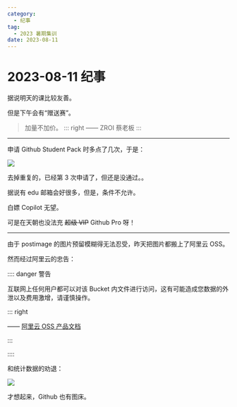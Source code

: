 ```yaml
---
category:
  - 纪事
tag:
  - 2023 暑期集训
date: 2023-08-11
---
```


# 2023-08-11 纪事

据说明天的课比较友善。

但是下午会有“赠送赛”。

<!-- more -->

> 加量不加价。
> ::: right
> —— ZROI 蔡老板
> :::

---

申请 Github Student Pack 时多点了几次，于是：

![](https://github.com/ZihanHu/blog/assets/133467869/c09bf69d-ac22-44f9-918c-6f4bfc3c8445)

去掉重复的，已经第 3 次申请了，但还是没通过。。

据说有 edu 邮箱会好很多，但是，条件不允许。

白嫖 Copilot 无望。

可是在天朝也没法充 ~~超级 VIP~~ Github Pro 呀！

---

由于 postimage 的图片预留模糊得无法忍受，昨天把图片都搬上了阿里云 OSS。

然而经过阿里云的忠告：

:::: danger 警告

互联网上任何用户都可以对该 Bucket 内文件进行访问，这有可能造成您数据的外泄以及费用激增，请谨慎操作。

::: right

—— [阿里云 OSS 产品文档](https://help.aliyun.com/zh/oss/user-guide/bucket-acl-2#section-abc-esd-t1s)

:::

::::

和统计数据的劝退：

![](https://github.com/ZihanHu/blog/assets/133467869/0831674d-c932-460f-895a-3811d5938a67)

才想起来，Github 也有图床。
